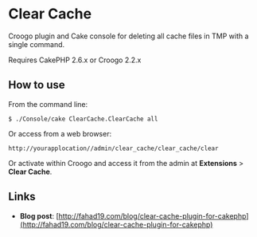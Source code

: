 # Clear Cache

Croogo plugin and Cake console for deleting all cache files in TMP with a single command.

Requires CakePHP 2.6.x or Croogo 2.2.x

## How to use

From the command line:

    $ ./Console/cake ClearCache.ClearCache all

Or access from a web browser:

    http://yourapplocation//admin/clear_cache/clear_cache/clear

Or activate within Croogo and access it from the admin at **Extensions** > **Clear Cache**.

## Links

* **Blog post**: [http://fahad19.com/blog/clear-cache-plugin-for-cakephp](http://fahad19.com/blog/clear-cache-plugin-for-cakephp)
